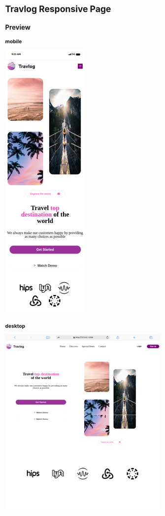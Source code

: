 # Travlog Responsive Page

## Preview

### mobile

![Mobile](https://github.com/MuriithiMark/travlog-responsive-page/blob/main/mobile.png)

### desktop 
![Desktop](https://github.com/MuriithiMark/travlog-responsive-page/blob/main/desktop.png)
